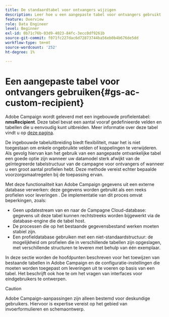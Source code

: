 ```yaml
---
title: De standaardtabel voor ontvangers wijzigen
description: Leer hoe u een aangepaste tabel voor ontvangers gebruikt
feature: Overview
role: Data Engineer
level: Beginner
exl-id: 0b71c76b-03d9-4023-84fc-3ecc0df9261b
source-git-commit: f071fc227dac6d72873744ba56eb0b4b676de5dd
workflow-type: tm+mt
source-wordcount: '252'
ht-degree: 1%

---
```


# Een aangepaste tabel voor ontvangers gebruiken{#gs-ac-custom-recipient}

Adobe Campaign wordt geleverd met een ingebouwde profielentabel: **nmsRecipient**. Deze tabel bevat een aantal vooraf gedefinieerde velden en tabellen die u eenvoudig kunt uitbreiden. Meer informatie over deze tabel vindt u op [deze pagina](datamodel.md#ootb-profiles).

De ingebouwde tabeluitbreiding biedt flexibiliteit, maar het is niet toegestaan om enkele ongebruikte velden of koppelingen te verwijderen. Als gevolg hiervan kan het gebruik van een aangepaste ontvankelijke tabel een goede optie zijn wanneer uw datamodel sterk afwijkt van de geïntegreerde tabelstructuur van de campagne voor ontvangers of wanneer u een groot aantal profielen hebt.  Deze methode vereist echter bepaalde voorzorgsmaatregelen bij de toepassing ervan.

Met deze functionaliteit kan Adobe Campaign gegevens uit een externe database verwerken: deze gegevens worden gebruikt als een reeks profielen voor leveringen . De implementatie van dit proces omvat beperkingen, zoals:

* Geen updatestream van en naar de Campagne Cloud-database: gegevens uit deze tabel kunnen rechtstreeks worden bijgewerkt via de database-engine die de tabel host.
* De processen die op het bestaande gegevensbestand werken moeten stabiel zijn.
* Een profieldatabase gebruiken met een niet-standaardstructuur: de mogelijkheid om profielen die in verschillende tabellen zijn opgeslagen, met verschillende structuren te leveren met behulp van één exemplaar.

In deze sectie worden de hoofdpunten beschreven voor het toewijzen van bestaande tabellen in Adobe Campaign en de configuratie-instellingen die moeten worden toegepast om leveringen uit te voeren op basis van een tabel. Het beschrijft ook hoe te om het vragen van interfaces voor eindgebruikers te ontwerpen.

>[!CAUTION]
>
>Adobe Campaign-aanpassingen zijn alleen bestemd voor deskundige gebruikers. Hiervoor is expertise vereist op het gebied van invoerformulieren en schemaontwerp.

